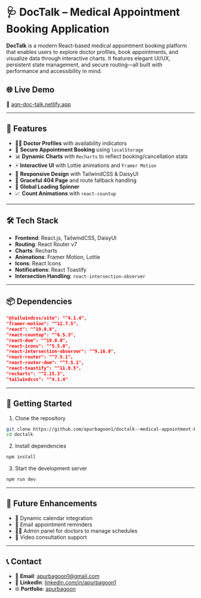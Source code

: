 # 🩺 DocTalk – Medical Appointment Booking Application

**DocTalk** is a modern React-based medical appointment booking platform that enables users to explore doctor profiles, book appointments, and visualize data through interactive charts. It features elegant UI/UX, persistent state management, and secure routing—all built with performance and accessibility in mind.

## 🌐 Live Demo

🔗 [agn-doc-talk.netlify.app](https://agn-doc-talk.netlify.app/)  

---

## 🚀 Features

- 🧑‍⚕️ **Doctor Profiles** with availability indicators
- 🔐 **Secure Appointment Booking** using `localStorage`
- 📊 **Dynamic Charts** with `Recharts` to reflect booking/cancellation stats
- ⚡ **Interactive UI** with Lottie animations and `Framer Motion`
- 🎨 **Responsive Design** with TailwindCSS & DaisyUI
- 🚫 **Graceful 404 Page** and route fallback handling
- 🔄 **Global Loading Spinner**
- 📈 **Count Animations** with `react-countup`

---

## 🛠️ Tech Stack

- **Frontend**: React.js, TailwindCSS, DaisyUI
- **Routing**: React Router v7
- **Charts**: Recharts
- **Animations**: Framer Motion, Lottie
- **Icons**: React Icons
- **Notifications**: React Toastify
- **Intersection Handling**: `react-intersection-observer`

---

## 📦 Dependencies

```json
"@tailwindcss/vite": "^4.1.4",
"framer-motion": "^12.7.5",
"react": "^19.0.0",
"react-countup": "^6.5.3",
"react-dom": "^19.0.0",
"react-icons": "^5.5.0",
"react-intersection-observer": "^9.16.0",
"react-router": "^7.5.1",
"react-router-dom": "^7.5.1",
"react-toastify": "^11.0.5",
"recharts": "^2.15.3",
"tailwindcss": "^4.1.4"
```
---

## 📌 Getting Started

1. Clone the repository

```bash
git clone https://github.com/apurbagoon1/doctalk--medical-appointment-booking.git
cd doctalk
```
2. Install dependencies

```bash
npm install
```
3. Start the development server

```bash
npm run dev
```

---

## 🧪 Future Enhancements

- 📅 Dynamic calendar integration
- 📨 Email appointment reminders
- 👨‍⚕️ Admin panel for doctors to manage schedules
- 💬 Video consultation support

---

## 📞 Contact

- 📧 **Email**: [apurbagoon1@gmail.com](mailto:apurbagoon1@gmail.com)
- 🔗 **LinkedIn**: [linkedin.com/in/apurbagoon1](https://www.linkedin.com/in/apurbagoon1) 
- 🌐 **Portfolio**: [apurbagoon](https://apurbagoon.netlify.app/)  



